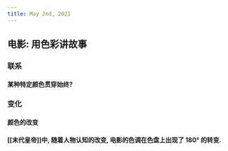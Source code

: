 ```yaml
---
title: May 2nd, 2021
---
```


## 电影: 用色彩讲故事
###
### 联系
#### 某种特定颜色贯穿始终?
### 变化
#### 颜色的改变
#### [[末代皇帝]]中, 随着人物认知的改变, 电影的色调在色盘上出现了 180° 的转变.
##
